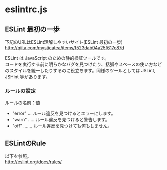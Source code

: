 # eslintrc.js


## ESLint 最初の一歩
 下記のURLはESLint理解しやすいサイト(ESLint 最初の一歩)
http://qiita.com/mysticatea/items/f523dab04a25f617c87d  
  
ESLint は JavaScript のための静的検証ツールです。  
コードを実行する前に明らかなバグを見つけたり、括弧やスペースの使い方などのスタイルを統一したりするのに役立ちます。同様のツールとしては JSLint, JSHint 等があります。  

### ルールの設定
ルールの名前：値

- "error" ... ルール違反を見つけるとエラーにします。
- "warn" ..... ルール違反を見つけると警告します。
- "off" ....... ルール違反を見つけても何もしません。
  
## ESLintのRule
以下を参照。  
http://eslint.org/docs/rules/  

